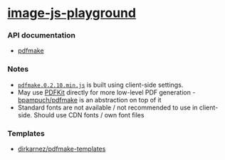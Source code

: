 [image-js-playground](https://dirkarnez.github.io/image-js-playground/)
=======================================================================
### API documentation
- [pdfmake](https://pdfmake.github.io/docs/)

### Notes
- [`pdfmake.0.2.10.min.js`](pdfmake.0.2.10.min.js) is built using client-side settings.
- May use [PDFKit](https://pdfkit.org/) directly for more low-level PDF generation - [bpampuch/pdfmake](https://github.com/bpampuch/pdfmake) is an abstraction on top of it
- Standard fonts are not available / not recommended to use in client-side. Should use CDN fonts / own font files

### Templates
- [dirkarnez/pdfmake-templates](https://github.com/dirkarnez/pdfmake-templates)
